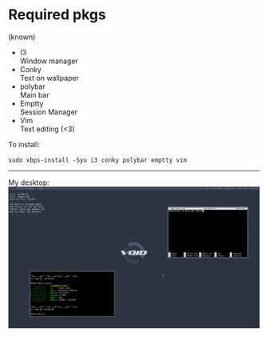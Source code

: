 # Required pkgs 
(known)

- I3  
	Window manager
- Conky  
	Text on wallpaper
- polybar  
	Main bar
- Emptty  
	Session Manager
- Vim  
	Text editing (<3)

To install:
```
sudo xbps-install -Syu i3 conky polybar emptty vim  
```
---
My desktop:
![Example](https://github.com/66noa24/my-dotfiles/blob/main/Pictures/screenshots/newbar.png?raw=true)

